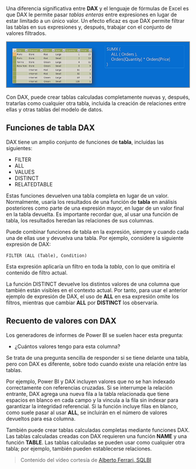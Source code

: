 Una diferencia significativa entre **DAX** y el lenguaje de fórmulas de Excel es que DAX le permite pasar *tablas enteras* entre expresiones en lugar de estar limitado a un único valor. Un efecto eficaz es que DAX permite filtrar las tablas en sus expresiones y, después, trabajar con el conjunto de valores filtrados.

![](media/7-6-dax-tables-and-filtering/dax-tables-filtering_1.png)

Con DAX, puede crear tablas calculadas completamente nuevas y, después, tratarlas como cualquier otra tabla, incluida la creación de relaciones entre ellas y otras tablas del modelo de datos.

## <a name="dax-table-functions"></a>Funciones de tabla DAX
DAX tiene un amplio conjunto de funciones de **tabla**, incluidas las siguientes:

* FILTER
* ALL
* VALUES
* DISTINCT
* RELATEDTABLE

Estas funciones devuelven una tabla completa en lugar de un valor. Normalmente, usaría los resultados de una función de **tabla** en análisis posteriores como parte de una expresión mayor, en lugar de un valor final en la tabla devuelta. Es importante recordar que, al usar una función de tabla, los resultados heredan las relaciones de sus columnas.

Puede combinar funciones de tabla en la expresión, siempre y cuando cada una de ellas use y devuelva una tabla. Por ejemplo, considere la siguiente expresión de DAX:

    FILTER (ALL (Table), Condition)

Esta expresión aplicaría un filtro en toda la *tabla*, con lo que omitiría el contenido de filtro actual.

La función DISTINCT devuelve los distintos valores de una columna que también están visibles en el contexto actual. Por tanto, para usar el anterior ejemplo de expresión de DAX, el uso de **ALL** en esa expresión omite los filtros, mientras que cambiar **ALL** por **DISTINCT** los observaría.

## <a name="counting-values-with-dax"></a>Recuento de valores con DAX
Los generadores de informes de Power BI se suelen hacer esta pregunta:

* ¿Cuántos valores tengo para esta columna?

Se trata de una pregunta sencilla de responder si se tiene delante una tabla, pero con DAX es diferente, sobre todo cuando existe una relación entre las tablas.

Por ejemplo, Power BI y DAX incluyen valores que no se han indexado correctamente con referencias cruzadas. Si se interrumpe la relación entrante, DAX agrega una nueva fila a la tabla relacionada que tiene espacios en blanco en cada campo y la vincula a la fila sin indexar para garantizar la integridad referencial. Si la función incluye filas en blanco, como suele pasar al usar **ALL**, se incluirán en el número de valores devueltos para esa columna.

También puede crear tablas calculadas completas mediante funciones DAX. Las tablas calculadas creadas con DAX requieren una función **NAME** y una función **TABLE**. Las tablas calculadas se pueden usar como cualquier otra tabla; por ejemplo, también pueden establecerse relaciones.

> Contenido del vídeo cortesía de [Alberto Ferrari, SQLBI](http://www.sqlbi.com/learning-dax)
> 
> 

